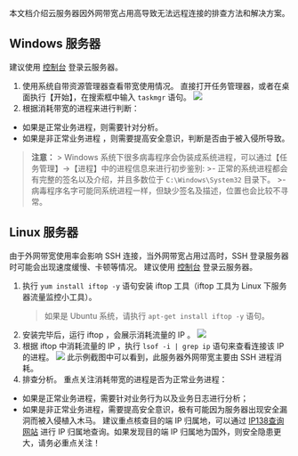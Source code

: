 本文档介绍云服务器因外网带宽占用高导致无法远程连接的排查方法和解决方案。

## Windows 服务器
建议使用 [控制台](https://console.tce.fsphere.cn/cvm) 登录云服务器。
1. 使用系统自带资源管理器查看带宽使用情况。
  直接打开任务管理器，或者在桌面执行【开始】，在搜索框中输入 `taskmgr` 语句。
	![](https://mc.qcloudimg.com/static/img/73e33e7e59e266929791f1836b845476/16.png)
2. 根据消耗带宽的进程来进行判断：
 - 如果是正常业务进程，则需要针对分析。
 - 如果是非正常业务进程 ，则需要提高安全意识，判断是否由于被入侵所导致。
 
  >**注意：**
	> Windows 系统下很多病毒程序会伪装成系统进程，可以通过【任务管理】->【进程】中的进程信息来进行初步鉴别:
	>- 正常的系统进程都会有完整的签名以及介绍，并且多数位于 `C:\Windows\System32` 目录下。
	>- 病毒程序名字可能同系统进程一样，但缺少签名及描述，位置也会比较不寻常。

## Linux 服务器
由于外网带宽使用率会影响 SSH 连接，当外网带宽占用过高时，SSH 登录服务器时可能会出现速度缓慢、卡顿等情况。
建议使用 [控制台](https://console.tce.fsphere.cn/cvm) 登录云服务器。
1. 执行  ` yum install iftop -y ` 语句安装 iftop 工具（iftop 工具为 Linux 下服务器流量监控小工具）。
	>如果是 Ubuntu 系统，请执行 `apt-get install iftop -y` 语句。
2. 安装完毕后，运行 iftop ，会展示消耗流量的 IP 。
	![](//mc.qcloudimg.com/static/img/dcf793c2f68de4dba5bdad88796d904b/image.png)
3. 根据 iftop 中消耗流量的 IP ，执行 `lsof -i | grep ip` 语句来查看连接该 IP 的进程。
![](https://mc.qcloudimg.com/static/img/fa829adea82ec701049f9c043646625e/4.png)
此示例截图中可以看到，此服务器外网带宽主要由 SSH 进程消耗。
4. 排查分析。
重点关注消耗带宽的进程是否为正常业务进程：
 - 如果是正常业务进程，需要针对业务行为以及业务日志进行分析；
 - 如果是非正常业务进程，需要提高安全意识，极有可能因为服务器出现安全漏洞而被入侵植入木马。
建议重点核查目的端 IP 归属地，可以通过 [IP138查询网站](http://www.ip138.com/) 进行 IP 归属地查询。如果发现目的端 IP 归属地为国外，则安全隐患更大，请务必重点关注！


